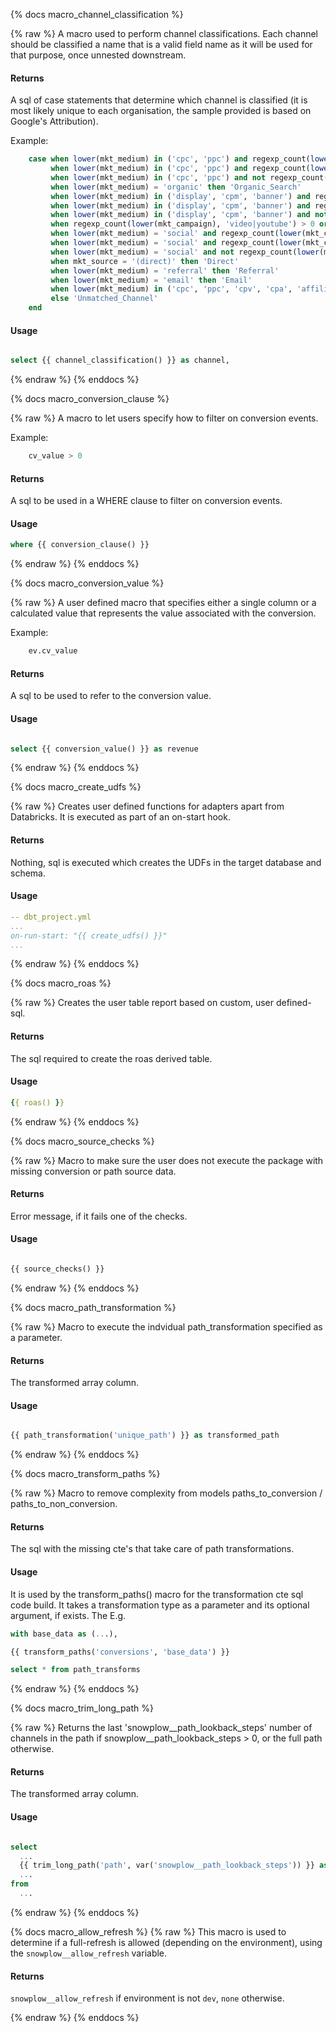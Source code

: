 {% docs macro_channel_classification %}

{% raw %}
A macro used to perform channel classifications. Each channel should be classified a name that is a valid field name as it will be used for that purpose, once unnested downstream.

#### Returns

A sql of case statements that determine which channel is classified (it is most likely unique to each organisation, the sample provided is based on Google's Attribution).

Example:
```sql
    case when lower(mkt_medium) in ('cpc', 'ppc') and regexp_count(lower(mkt_campaign), 'brand') > 0 then 'Paid_Search_Brand'
         when lower(mkt_medium) in ('cpc', 'ppc') and regexp_count(lower(mkt_campaign), 'generic') > 0 then 'Paid_Search_Generic'
         when lower(mkt_medium) in ('cpc', 'ppc') and not regexp_count(lower(mkt_campaign), 'brand|generic') > 0 then 'Paid_Search_Other'
         when lower(mkt_medium) = 'organic' then 'Organic_Search'
         when lower(mkt_medium) in ('display', 'cpm', 'banner') and regexp_count(lower(mkt_campaign), 'prospect') > 0 then 'Display_Prospecting'
         when lower(mkt_medium) in ('display', 'cpm', 'banner') and regexp_count(lower(mkt_campaign), 'retargeting|re-targeting|remarketing|re-marketing') > 0 then 'Display_Retargeting'
         when lower(mkt_medium) in ('display', 'cpm', 'banner') and not regexp_count(lower(mkt_campaign), 'prospect|retargeting|re-targeting|remarketing|re-marketing') > 0 then 'Display_Other'
         when regexp_count(lower(mkt_campaign), 'video|youtube') > 0 or regexp_count(lower(mkt_source), 'video|youtube') > 0 then 'Video'
         when lower(mkt_medium) = 'social' and regexp_count(lower(mkt_campaign), 'prospect') > 0 then 'Paid_Social_Prospecting'
         when lower(mkt_medium) = 'social' and regexp_count(lower(mkt_campaign), 'retargeting|re-targeting|remarketing|re-marketing') > 0 then 'Paid_Social_Retargeting'
         when lower(mkt_medium) = 'social' and not regexp_count(lower(mkt_campaign), 'prospect|retargeting|re-targeting|remarketing|re-marketing') > 0 then 'Paid_Social_Other'
         when mkt_source = '(direct)' then 'Direct'
         when lower(mkt_medium) = 'referral' then 'Referral'
         when lower(mkt_medium) = 'email' then 'Email'
         when lower(mkt_medium) in ('cpc', 'ppc', 'cpv', 'cpa', 'affiliates') then 'Other_Advertising'
         else 'Unmatched_Channel'
    end
```

#### Usage

```sql

select {{ channel_classification() }} as channel,

```
{% endraw %}
{% enddocs %}


{% docs macro_conversion_clause %}

{% raw %}
A macro to let users specify how to filter on conversion events.

Example:
```sql
    cv_value > 0
```

#### Returns

A sql to be used in a WHERE clause to filter on conversion events.

#### Usage

```sql
where {{ conversion_clause() }}

```
{% endraw %}
{% enddocs %}


{% docs macro_conversion_value %}

{% raw %}
A user defined macro that specifies either a single column or a calculated value that represents the value associated with the conversion.

Example:
```sql
    ev.cv_value
```

#### Returns

A sql to be used to refer to the conversion value.

#### Usage

```sql

select {{ conversion_value() }} as revenue

```
{% endraw %}
{% enddocs %}


{% docs macro_create_udfs %}

{% raw %}
Creates user defined functions for adapters apart from Databricks. It is executed as part of an on-start hook.

#### Returns

Nothing, sql is executed which creates the UDFs in the target database and schema.

#### Usage

```yml
-- dbt_project.yml
...
on-run-start: "{{ create_udfs() }}"
...

```
{% endraw %}
{% enddocs %}



{% docs macro_roas %}

{% raw %}
Creates the user table report based on custom, user defined-sql.

#### Returns

The sql required to create the roas derived table.

#### Usage

```yml
{{ roas() }}
```
{% endraw %}
{% enddocs %}


{% docs macro_source_checks %}

{% raw %}
 Macro to make sure the user does not execute the package with missing conversion or path source data.

#### Returns

Error message, if it fails one of the checks.


#### Usage

```sql

{{ source_checks() }}

```
{% endraw %}
{% enddocs %}


{% docs macro_path_transformation %}

{% raw %}
 Macro to execute the indvidual path_transformation specified as a parameter.

#### Returns

The transformed array column.


#### Usage

```sql

{{ path_transformation('unique_path') }} as transformed_path

```
{% endraw %}
{% enddocs %}


{% docs macro_transform_paths %}

{% raw %}
Macro to remove complexity from models paths_to_conversion / paths_to_non_conversion.

#### Returns

The sql with the missing cte's that take care of path transformations.

#### Usage

It is used by the transform_paths() macro for the transformation cte sql code build. It takes a transformation type as a parameter and its optional argument, if exists. The E.g.

```sql
with base_data as (...),

{{ transform_paths('conversions', 'base_data') }}

select * from path_transforms
```

{% endraw %}
{% enddocs %}


{% docs macro_trim_long_path %}

{% raw %}
Returns the last 'snowplow__path_lookback_steps' number of channels in the path if snowplow__path_lookback_steps > 0, or the full path otherwise.

#### Returns

The transformed array column.


#### Usage

```sql

select
  ...
  {{ trim_long_path('path', var('snowplow__path_lookback_steps')) }} as path,
  ...
from
  ...

```
{% endraw %}
{% enddocs %}


{% docs macro_allow_refresh %}
{% raw %}
This macro is used to determine if a full-refresh is allowed (depending on the environment), using the `snowplow__allow_refresh` variable.

#### Returns
`snowplow__allow_refresh` if environment is not `dev`, `none` otherwise.

{% endraw %}
{% enddocs %}
